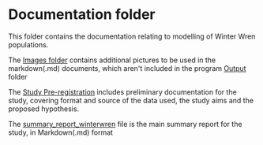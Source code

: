 # Documentation folder #

This folder contains the documentation relating to modelling of Winter Wren populations.

The [Images folder](https://github.com/EdDataScienceEES/challenge-3-nicolelikesharks/tree/master/Documentation/Images) contains additional pictures to be used in the markdown(.md) documents, which aren't included in the program [Output](https://github.com/EdDataScienceEES/challenge-3-nicolelikesharks/tree/master/Output) folder

The [Study Pre-registration](https://github.com/EdDataScienceEES/challenge-3-nicolelikesharks/blob/master/Documentation/WWF_pregistration_Nicole.md) includes preliminary documentation for the study, covering format and source of the data used, the study aims and the proposed hypothesis.

The [summary_report_winterwren](https://github.com/EdDataScienceEES/challenge-3-nicolelikesharks/blob/master/Documentation/summary_report_winterwren.md) file is the main summary report for the study, in Markdown(.md) format
